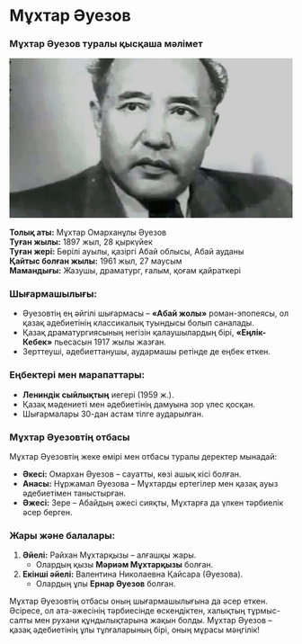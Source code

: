 # Мұхтар Әуезов
### **Мұхтар Әуезов туралы қысқаша мәлімет**  

![](assets/images/ayezov.jpg)

**Толық аты:** Мұхтар Омарханұлы Әуезов  
**Туған жылы:** 1897 жыл, 28 қыркүйек  
**Туған жері:** Бөрілі ауылы, қазіргі Абай облысы, Абай ауданы  
**Қайтыс болған жылы:** 1961 жыл, 27 маусым  
**Мамандығы:** Жазушы, драматург, ғалым, қоғам қайраткері  

### **Шығармашылығы:**  
- Әуезовтің ең әйгілі шығармасы – **«Абай жолы»** роман-эпопеясы, ол қазақ әдебиетінің классикалық туындысы болып саналады.  
- Қазақ драматургиясының негізін қалаушылардың бірі, **«Еңлік-Кебек»** пьесасын 1917 жылы жазған.  
- Зерттеуші, әдебиеттанушы, аудармашы ретінде де еңбек еткен.  

### **Еңбектері мен марапаттары:**  
- **Лениндік сыйлықтың** иегері (1959 ж.).  
- Қазақ мәдениеті мен әдебиетінің дамуына зор үлес қосқан.  
- Шығармалары 30-дан астам тілге аударылған.  

### **Мұхтар Әуезовтің отбасы**  

Мұхтар Әуезовтің жеке өмірі мен отбасы туралы деректер мынадай:  

- **Әкесі:** Омархан Әуезов – сауатты, көзі ашық кісі болған.  
- **Анасы:** Нұржамал Әуезова – Мұхтарды ертегілер мен қазақ ауыз әдебиетімен таныстырған.  
- **Әжесі:** Зере – Абайдың әжесі сияқты, Мұхтарға да үлкен тәрбиелік әсер берген.  

### **Жары және балалары:**  
1. **Әйелі:** Райхан Мұхтарқызы – алғашқы жары.  
   - Олардың қызы **Мәриәм Мұхтарқызы** болған.  
2. **Екінші әйелі:** Валентина Николаевна Қайсара (Әуезова).  
   - Олардың ұлы **Ернар Әуезов** болған.  

Мұхтар Әуезовтің отбасы оның шығармашылығына да әсер еткен. Әсіресе, ол ата-әжесінің тәрбиесінде өскендіктен, халықтың тұрмыс-салты мен рухани құндылықтарына жақын болды. Мұхтар Әуезов – қазақ әдебиетінің ұлы тұлғаларының бірі, оның мұрасы мәңгілік!
